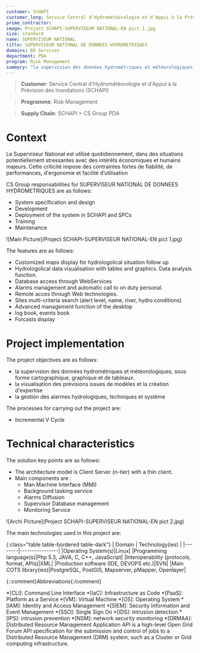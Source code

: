 ```yaml
---
customer: SCHAPI
customer_long: Service Central d'Hydrométéorologie et d'Appui à la Prévision des Inondations
prime_contractor: 
image: Project SCHAPI-SUPERVISEUR NATIONAL-EN pict 1.jpg
size: standard
name: SUPERVISEUR NATIONAL
title: SUPERVISEUR NATIONAL DE DONNEES HYDROMETRIQUES
domains: EO Services
department: PDA
program: Risk Management
summary: "la supervision des données hydrométriques et météorologiques, sous forme cartographique, graphique et de tableaux. la visualisation des prévisions issues de modèles et la création d'expertise. la gestion des alarmes hydrologiques, techniques et système"
---
```


> __Customer__\: Service Central d'Hydrométéorologie et d'Appui à la Prévision des Inondations (SCHAPI)

> __Programme__\: Risk Management

> __Supply Chain__\: SCHAPI >  CS Group PDA


# Context

Le Superviseur National est utilisé quotidiennement, dans des situations potentiellement stressantes avec des intérêts économiques et humains majeurs.
Cette criticité impose des contraintes fortes de fiabilité, de performances, d'ergonomie et facilité d’utilisation

CS Group responsabilities for SUPERVISEUR NATIONAL DE DONNEES HYDROMETRIQUES are as follows:
* System specification and design
* Development
* Deployment of the system in SCHAPI and SPCs
* Training
* Maintenance

![Main Picture](Project SCHAPI-SUPERVISEUR NATIONAL-EN pict 1.jpg)

The features are as follows:
* Customized maps display for hydrologolical situation follow up 
* Hydrologolical data visualisation with tables and graphics. Data analysis function.
* Database access through WebServices
* Alarms management and automatic call to on duty personal.
* Remote acces through Web technologies.
* Sites multi-criteria search (alert level, name, river, hydro conditions)
* Advanced management function of the desktop
* log book, events book
* Forcasts display

# Project implementation

The project objectives are as follows:
* la supervision des données hydrométriques et météorologiques, sous forme cartographique, graphique et de tableaux.
* la visualisation des prévisions issues de modèles et la création d'expertise
* la gestion des alarmes hydrologiques, techniques et système

The processes for carrying out the project are:
* Incremental V Cycle

# Technical characteristics

The solution key points are as follows:
* The architecture model is Client Server (n-tier) with a thin client.
* Main components are :
	 *  Man Machine Interface (MMI)
	 *  Background tasking service 
	 *  Alarms Diffusion
	 *  Supervisor Database management
	 *  Monitoring Service

![Archi Picture](Project SCHAPI-SUPERVISEUR NATIONAL-EN pict 2.jpg)

The main technologies used in this project are:

{:class="table table-bordered table-dark"}
| Domain | Technology(ies) |
|--------|----------------|
|Operating System(s)|Linux|
|Programming language(s)|Php 5.3, JAVA, C, C++, JavaScript|
|Interoperability (protocols, format, APIs)|XML|
|Production software (IDE, DEVOPS etc.)|SVN|
|Main COTS library(ies)|PostgreSQL, PostGIS, Mapserver, pMapper, Openlayer|



{::comment}Abbreviations{:/comment}

*[CLI]: Command Line Interface
*[IaC]: Infrastructure as Code
*[PaaS]: Platform as a Service
*[VM]: Virtual Machine
*[OS]: Operating System
*[IAM]: Identity and Access Management
*[SIEM]: Security Information and Event Management
*[SSO]: Single Sign On
*[IDS]: intrusion detection
*[IPS]: intrusion prevention
*[NSM]: network security monitoring
*[DRMAA]: Distributed Resource Management Application API is a high-level Open Grid Forum API specification for the submission and control of jobs to a Distributed Resource Management (DRM) system, such as a Cluster or Grid computing infrastructure.
